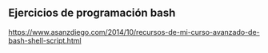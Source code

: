 ## Ejercicios de programación bash

https://www.asanzdiego.com/2014/10/recursos-de-mi-curso-avanzado-de-bash-shell-script.html